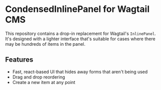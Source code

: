# CondensedInlinePanel for Wagtail CMS

This repository contains a drop-in replacement for Wagtail's ``InlinePanel``.
It's designed with a lighter interface that's suitable for cases where there
may be hundreds of items in the panel.

## Features

 - Fast, react-based UI that hides away forms that aren't being used
 - Drag and drop reordering
 - Create a new item at any point
